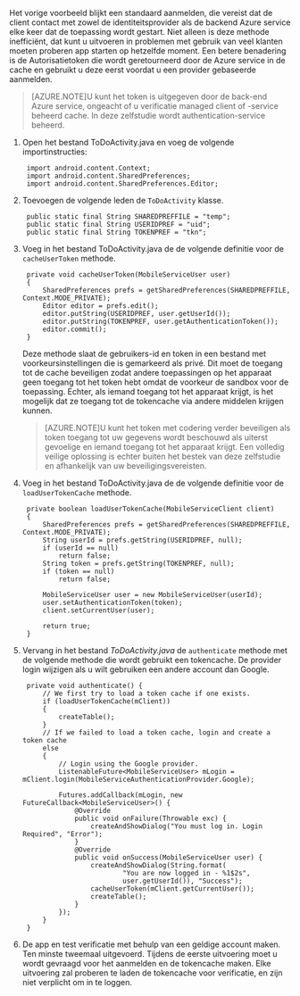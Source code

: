 
Het vorige voorbeeld blijkt een standaard aanmelden, die vereist dat de client contact met zowel de identiteitsprovider als de backend Azure service elke keer dat de toepassing wordt gestart. Niet alleen is deze methode inefficiënt, dat kunt u uitvoeren in problemen met gebruik van veel klanten moeten proberen app starten op hetzelfde moment. Een betere benadering is de Autorisatietoken die wordt geretourneerd door de Azure service in de cache en gebruikt u deze eerst voordat u een provider gebaseerde aanmelden. 

>[AZURE.NOTE]U kunt het token is uitgegeven door de back-end Azure service, ongeacht of u verificatie managed client of -service beheerd cache. In deze zelfstudie wordt authentication-service beheerd.


1. Open het bestand ToDoActivity.java en voeg de volgende importinstructies:

        import android.content.Context;
        import android.content.SharedPreferences;
        import android.content.SharedPreferences.Editor;

2. Toevoegen de volgende leden de `ToDoActivity` klasse.

        public static final String SHAREDPREFFILE = "temp"; 
        public static final String USERIDPREF = "uid";  
        public static final String TOKENPREF = "tkn";   


3. Voeg in het bestand ToDoActivity.java de de volgende definitie voor de `cacheUserToken` methode.
 
        private void cacheUserToken(MobileServiceUser user)
        {
            SharedPreferences prefs = getSharedPreferences(SHAREDPREFFILE, Context.MODE_PRIVATE);
            Editor editor = prefs.edit();
            editor.putString(USERIDPREF, user.getUserId());
            editor.putString(TOKENPREF, user.getAuthenticationToken());
            editor.commit();
        }   
  
    Deze methode slaat de gebruikers-id en token in een bestand met voorkeursinstellingen die is gemarkeerd als privé. Dit moet de toegang tot de cache beveiligen zodat andere toepassingen op het apparaat geen toegang tot het token hebt omdat de voorkeur de sandbox voor de toepassing. Echter, als iemand toegang tot het apparaat krijgt, is het mogelijk dat ze toegang tot de tokencache via andere middelen krijgen kunnen. 

    >[AZURE.NOTE]U kunt het token met codering verder beveiligen als token toegang tot uw gegevens wordt beschouwd als uiterst gevoelige en iemand toegang tot het apparaat krijgt. Een volledig veilige oplossing is echter buiten het bestek van deze zelfstudie en afhankelijk van uw beveiligingsvereisten.


4. Voeg in het bestand ToDoActivity.java de de volgende definitie voor de `loadUserTokenCache` methode.

        private boolean loadUserTokenCache(MobileServiceClient client)
        {
            SharedPreferences prefs = getSharedPreferences(SHAREDPREFFILE, Context.MODE_PRIVATE);
            String userId = prefs.getString(USERIDPREF, null); 
            if (userId == null)
                return false;
            String token = prefs.getString(TOKENPREF, null); 
            if (token == null)
                return false;
                
            MobileServiceUser user = new MobileServiceUser(userId);
            user.setAuthenticationToken(token);
            client.setCurrentUser(user);
                
            return true;
        }



5. Vervang in het bestand *ToDoActivity.java* de `authenticate` methode met de volgende methode die wordt gebruikt een tokencache. De provider login wijzigen als u wilt gebruiken een andere account dan Google.

        private void authenticate() {
            // We first try to load a token cache if one exists.
            if (loadUserTokenCache(mClient))
            {
                createTable();
            }
            // If we failed to load a token cache, login and create a token cache
            else
            {
                // Login using the Google provider.    
                ListenableFuture<MobileServiceUser> mLogin = mClient.login(MobileServiceAuthenticationProvider.Google);
        
                Futures.addCallback(mLogin, new FutureCallback<MobileServiceUser>() {
                    @Override
                    public void onFailure(Throwable exc) {
                        createAndShowDialog("You must log in. Login Required", "Error");
                    }           
                    @Override
                    public void onSuccess(MobileServiceUser user) {
                        createAndShowDialog(String.format(
                                "You are now logged in - %1$2s",
                                user.getUserId()), "Success");
                        cacheUserToken(mClient.getCurrentUser());
                        createTable();  
                    }
                });
            }
        }

6. De app en test verificatie met behulp van een geldige account maken. Ten minste tweemaal uitgevoerd. Tijdens de eerste uitvoering moet u wordt gevraagd voor het aanmelden en de tokencache maken. Elke uitvoering zal proberen te laden de tokencache voor verificatie, en zijn niet verplicht om in te loggen.



